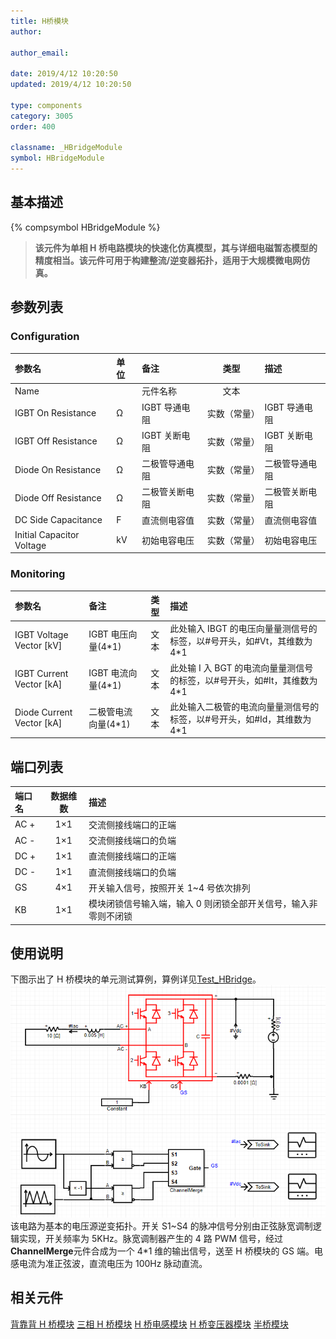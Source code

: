 ```yaml
---
title: H桥模块
author:

author_email:

date: 2019/4/12 10:20:50
updated: 2019/4/12 10:20:50

type: components
category: 3005
order: 400

classname: _HBridgeModule
symbol: HBridgeModule
---
```


## 基本描述

{% compsymbol HBridgeModule %}

> **该元件为单相 H 桥电路模块的快速化仿真模型，其与详细电磁暂态模型的精度相当。该元件可用于构建整流/逆变器拓扑，适用于大规模微电网仿真。**

## 参数列表

### Configuration

| 参数名                    | 单位 | 备注           |     类型     | 描述           |
| :------------------------ | :--- | :------------- | :----------: | :------------- |
| Name                      |      | 元件名称       |     文本     |                |
| IGBT On Resistance        | Ω    | IGBT 导通电阻  | 实数（常量） | IGBT 导通电阻  |
| IGBT Off Resistance       | Ω    | IGBT 关断电阻  | 实数（常量） | IGBT 关断电阻  |
| Diode On Resistance       | Ω    | 二极管导通电阻 | 实数（常量） | 二极管导通电阻 |
| Diode Off Resistance      | Ω    | 二极管关断电阻 | 实数（常量） | 二极管关断电阻 |
| DC Side Capacitance       | F    | 直流侧电容值   | 实数（常量） | 直流侧电容值   |
| Initial Capacitor Voltage | kV   | 初始电容电压   | 实数（常量） | 初始电容电压   |

### Monitoring

| 参数名                      | 备注                 | 类型 | 描述                                                                      |
| :-------------------------- | :------------------- | :--: | :------------------------------------------------------------------------ |
| IGBT Voltage Vector \[kV\]  | IGBT 电压向量(4\*1)  | 文本 | 此处输入 IBGT 的电压向量量测信号的标签，以#号开头，如#Vt，其维数为 4\*1   |
| IGBT Current Vector \[kA\]  | IGBT 电流向量(4\*1)  | 文本 | 此处输 I 入 BGT 的电流向量量测信号的标签，以#号开头，如#It，其维数为 4\*1 |
| Diode Current Vector \[kA\] | 二极管电流向量(4\*1) | 文本 | 此处输入二极管的电流向量量测信号的标签，以#号开头，如#Id，其维数为 4\*1   |

## 端口列表

| 端口名 | 数据维数 | 描述                                                            |
| :----- | :------: | :-------------------------------------------------------------- |
| AC +   |   1×1    | 交流侧接线端口的正端                                            |
| AC -   |   1×1    | 交流侧接线端口的负端                                            |
| DC +   |   1×1    | 直流侧接线端口的正端                                            |
| DC -   |   1×1    | 直流侧接线端口的负端                                            |
| GS     |   4×1    | 开关输入信号，按照开关 1~4 号依次排列                           |
| KB     |   1×1    | 模块闭锁信号输入端，输入 0 则闭锁全部开关信号，输入非零则不闭锁 |

## 使用说明

下图示出了 H 桥模块的单元测试算例，算例详见[Test_HBridge](https://www.cloudpss.net/editor/?id=1183)。
![单元测试图](comp_VSCModule/H.png)
该电路为基本的电压源逆变拓扑。开关 S1\~S4 的脉冲信号分别由正弦脉宽调制逻辑实现，开关频率为 5KHz。脉宽调制器产生的 4 路 PWM 信号，经过**ChannelMerge**元件合成为一个 4\*1 维的输出信号，送至 H 桥模块的 GS 端。电感电流为准正弦波，直流电压为 100Hz 脉动直流。

## 相关元件

[背靠背 H 桥模块](comp_BacktoBackModule.html)
[三相 H 桥模块](comp_ThreePhaseHBridgeModule.html)
[H 桥电感模块](comp_HBridgeWithInductanceModule.html)
[H 桥变压器模块](comp_HBridgeWithTransformerModule.html)
[半桥模块](comp_HalfBridgeModule.html)
